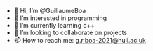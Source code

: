 - 👋 Hi, I’m @GuillaumeBoa
- 👀 I’m interested in programming
- 🌱 I’m currently learning c++
- 💞️ I’m looking to collaborate on projects
- 📫 How to reach me: g.r.boa-2021@hull.ac.uk

<!---
GuillaumeBoa/GuillaumeBoa is a ✨ special ✨ repository because its `README.md` (this file) appears on your GitHub profile.
You can click the Preview link to take a look at your changes.
--->
